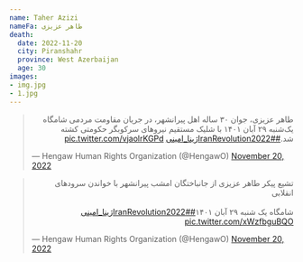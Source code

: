 ```yaml
---
name: Taher Azizi
nameFa: طاهر عزیزی
death:
  date: 2022-11-20
  city: Piranshahr
  province: West Azerbaijan
  age: 30
images:
- img.jpg
- 1.jpg
---
```


<blockquote class="twitter-tweet"><p lang="fa" dir="rtl">طاهر عزیزی، جوان ۳۰ ساله اهل پیرانشهر، در جریان مقاومت مردمی شامگاه یک‌شنبه ۲۹ آبان ۱۴۰۱ با شلیک مستقیم نیروهای سرکوبگر حکومتی کشته شد.<a href="https://twitter.com/hashtag/IranRevolution2022?src=hash&amp;ref_src=twsrc%5Etfw">#IranRevolution2022</a><a href="https://twitter.com/hashtag/%DA%98%DB%8C%D9%86%D8%A7_%D8%A7%D9%85%DB%8C%D9%86%DB%8C?src=hash&amp;ref_src=twsrc%5Etfw">#ژینا_امینی</a> <a href="https://t.co/vjaolrKGPd">pic.twitter.com/vjaolrKGPd</a></p>&mdash; Hengaw Human Rights Organization (@HengawO) <a href="https://twitter.com/HengawO/status/1594425728870846472?ref_src=twsrc%5Etfw">November 20, 2022</a></blockquote> <script async src="https://platform.twitter.com/widgets.js" charset="utf-8"></script>

<blockquote class="twitter-tweet"><p lang="fa" dir="rtl">تشیع پیکر طاهر عزیزی از جانباختگان امشب پیرانشهر با خواندن سرودهای انقلابی<br><br>شامگاه یک شنبه ۲۹ آبان ۱۴۰۱<a href="https://twitter.com/hashtag/IranRevolution2022?src=hash&amp;ref_src=twsrc%5Etfw">#IranRevolution2022</a><a href="https://twitter.com/hashtag/%DA%98%DB%8C%D9%86%D8%A7_%D8%A7%D9%85%DB%8C%D9%86%DB%8C?src=hash&amp;ref_src=twsrc%5Etfw">#ژینا_امینی</a> <a href="https://t.co/xWzfbguBQO">pic.twitter.com/xWzfbguBQO</a></p>&mdash; Hengaw Human Rights Organization (@HengawO) <a href="https://twitter.com/HengawO/status/1594429462711619584?ref_src=twsrc%5Etfw">November 20, 2022</a></blockquote> <script async src="https://platform.twitter.com/widgets.js" charset="utf-8"></script>